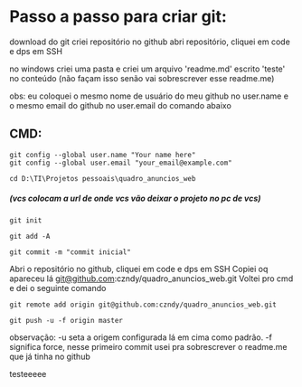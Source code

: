 # Passo a passo para criar git: 
download do git
criei repositório no github
abri repositório, cliquei em code e dps em SSH

no windows criei uma pasta e criei um arquivo 'readme.md' escrito 'teste' no conteúdo (não façam isso senão vai sobrescrever esse readme.me)

obs: eu coloquei o mesmo nome de usuário do meu github no user.name e o mesmo email do github no user.email do comando abaixo

## CMD:

```
git config --global user.name "Your name here"
git config --global user.email "your_email@example.com"

cd D:\TI\Projetos pessoais\quadro_anuncios_web
```
##### (vcs colocam a url de onde vcs vão deixar o projeto no pc de vcs)
```
git init

git add -A

git commit -m "commit inicial"
```

Abri o repositório no github, cliquei em code e dps em SSH
Copiei oq apareceu lá git@github.com:czndy/quadro_anuncios_web.git
Voltei pro cmd e dei o seguinte comando

```
git remote add origin git@github.com:czndy/quadro_anuncios_web.git

git push -u -f origin master
```
observação: -u seta a origem configurada lá em cima como padrão. -f significa force, nesse primeiro commit usei pra sobrescrever o readme.me que já tinha no github

testeeeee